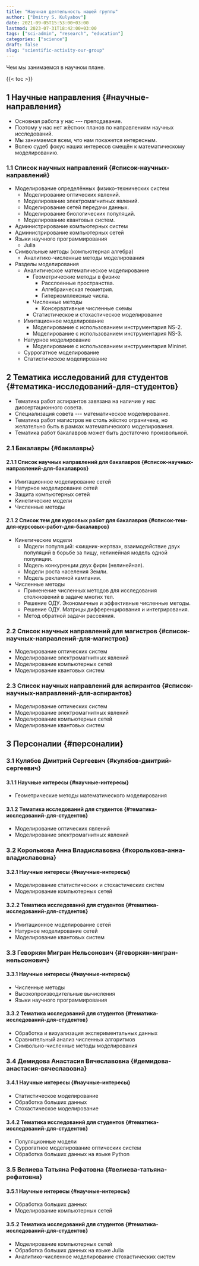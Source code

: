 ```yaml
---
title: "Научная деятельность нашей группы"
author: ["Dmitry S. Kulyabov"]
date: 2021-09-05T15:53:00+03:00
lastmod: 2023-07-31T18:42:00+03:00
tags: ["sci-admin", "research", "education"]
categories: ["science"]
draft: false
slug: "scientific-activity-our-group"
---
```


Чем мы занимаемся в научном плане.

<!--more-->

{{< toc >}}


## <span class="section-num">1</span> Научные направления {#научные-направления}

-   Основная работа у нас --- преподавание.
-   Поэтому у нас нет жёстких планов по направлениям научных исследований.
-   Мы занимаемся всем, что нам покажется интересным.
-   Волею судеб фокус наших интересов смещён к математическому моделированию.


### <span class="section-num">1.1</span> Список научных направлений {#список-научных-направлений}

-   Моделирование определённых физико-технических систем
    -   Моделирование оптических явлений.
    -   Моделирование электромагнитных явлений.
    -   Моделирование сетей передачи данных.
    -   Моделирование биологических популяций.
    -   Моделирование квантовых систем.
-   Администрирование компьютерных систем
-   Администрирование компьютерных сетей
-   Языки научного программирования
    -   Julia
-   Символьные методы (компьютерная алгебра)
    -   Аналитико-численные методы моделирования
-   Разделы моделирования
    -   Аналитическое математическое моделирование
        -   Геометрические методы в физике
            -   Расслоенные пространства.
            -   Алгебраическая геометрия.
            -   Гиперкомплексные числа.
        -   Численные методы
            -   Консервативные численные схемы
        -   Статистическое и стохастическое моделирование
    -   Имитационное моделирование
        -   Моделирование с использованием инструментария NS-2.
        -   Моделирование с использованием инструментария NS-3.
    -   Натурное моделирование
        -   Моделирование с использованием инструментария Mininet.
    -   Суррогатное моделирование
    -   Статистическое моделирование


## <span class="section-num">2</span> Тематика исследований для студентов {#тематика-исследований-для-студентов}

-   Тематика работ аспирантов завязана на наличие у нас диссертационного совета.
-   Специализация совета --- математическое моделирование.
-   Тематика работ магистров не столь жёстко ограничена, но желательно быть в рамках математического моделирования.
-   Тематика работ бакалавров может быть достаточно произвольной.


### <span class="section-num">2.1</span> Бакалавры {#бакалавры}


#### <span class="section-num">2.1.1</span> Список научных направлений для бакалавров {#список-научных-направлений-для-бакалавров}

-   Имитационное моделирование сетей
-   Натурное моделирование сетей
-   Защита компьютерных сетей
-   Кинетические модели
-   Численные методы


#### <span class="section-num">2.1.2</span> Список тем для курсовых работ для бакалавров {#список-тем-для-курсовых-работ-для-бакалавров}

-   Кинетические модели
    -   Модели популяций: «хищник-жертва», взаимодействие двух популяций в борьбе за пищу, нелинейная модель одной популяции.
    -   Модель конкуренции двух фирм (нелинейная).
    -   Модели роста населения Земли.
    -   Модель рекламной кампании.
-   Численные методы
    -   Применение численных методов для исследования столкновений в задаче многих тел.
    -   Решение ОДУ. Экономичные и эффективные численные методы.
    -   Решение ОДУ. Матрицы дифференцирования и интегрирования.
    -   Метод обратной задачи рассеяния.


### <span class="section-num">2.2</span> Список научных направлений для магистров {#список-научных-направлений-для-магистров}

-   Моделирование оптических систем
-   Моделирование электромагнитных явлений
-   Моделирование компьютерных сетей
-   Моделирование квантовых систем


### <span class="section-num">2.3</span> Список научных направлений для аспирантов {#список-научных-направлений-для-аспирантов}

-   Моделирование оптических систем
-   Моделирование электромагнитных явлений
-   Моделирование компьютерных сетей
-   Моделирование квантовых систем


## <span class="section-num">3</span> Персоналии {#персоналии}


### <span class="section-num">3.1</span> Кулябов Дмитрий Сергеевич {#кулябов-дмитрий-сергеевич}


#### <span class="section-num">3.1.1</span> Научные интересы {#научные-интересы}

-   Геометрические методы математического моделирования


#### <span class="section-num">3.1.2</span> Тематика исследований для студентов {#тематика-исследований-для-студентов}

-   Моделирование оптических явлений
-   Моделирование электромагнитных явлений


### <span class="section-num">3.2</span> Королькова Анна Владиславовна {#королькова-анна-владиславовна}


#### <span class="section-num">3.2.1</span> Научные интересы {#научные-интересы}

-   Моделирование статистических и стохастических систем
-   Моделирование компьютерных сетей


#### <span class="section-num">3.2.2</span> Тематика исследований для студентов {#тематика-исследований-для-студентов}

-   Имитационное моделирование сетей
-   Натурное моделирование сетей
-   Моделирование квантовых систем


### <span class="section-num">3.3</span> Геворкян Мигран Нельсонович {#геворкян-мигран-нельсонович}


#### <span class="section-num">3.3.1</span> Научные интересы {#научные-интересы}

-   Численные методы
-   Высокопроизводительные вычисления
-   Языки научного программирования


#### <span class="section-num">3.3.2</span> Тематика исследований для студентов {#тематика-исследований-для-студентов}

-   Обработка и визуализация экспериментальных данных
-   Сравнительный анализ численных алгоритмов
-   Символьно-численные методы моделирования


### <span class="section-num">3.4</span> Демидова Анастасия Вячеславовна {#демидова-анастасия-вячеславовна}


#### <span class="section-num">3.4.1</span> Научные интересы {#научные-интересы}

-   Статистическое моделирование
-   Обработка больших данных
-   Стохастическое моделирование


#### <span class="section-num">3.4.2</span> Тематика исследований для студентов {#тематика-исследований-для-студентов}

-   Популяционные модели
-   Суррогатное моделирование оптических систем
-   Обработка больших данных на языке Python


### <span class="section-num">3.5</span> Велиева Татьяна Рефатовна {#велиева-татьяна-рефатовна}


#### <span class="section-num">3.5.1</span> Научные интересы {#научные-интересы}

-   Обработка больших данных
-   Моделирование компьютерных сетей


#### <span class="section-num">3.5.2</span> Тематика исследований для студентов {#тематика-исследований-для-студентов}

-   Моделирование компьютерных сетей
-   Обработка больших данных на языке Julia
-   Аналитико-численное моделирование стохастических систем
